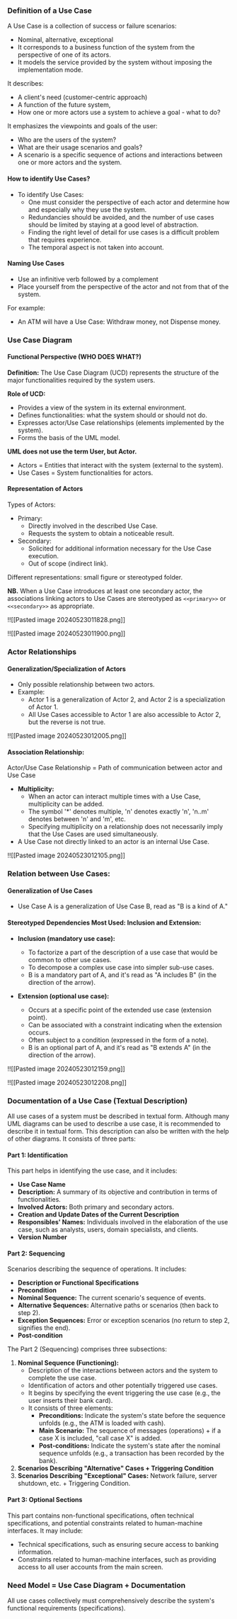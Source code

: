 ### Definition of a Use Case

A Use Case is a collection of success or failure scenarios:
- Nominal, alternative, exceptional
- It corresponds to a business function of the system from the perspective of one of its actors.
- It models the service provided by the system without imposing the implementation mode.

It describes:
- A client's need (customer-centric approach)
- A function of the future system,
- How one or more actors use a system to achieve a goal - what to do?

It emphasizes the viewpoints and goals of the user:
- Who are the users of the system?
- What are their usage scenarios and goals?
- A scenario is a specific sequence of actions and interactions between one or more actors and the system.

#### How to identify Use Cases?

- To identify Use Cases:
  - One must consider the perspective of each actor and determine how and especially why they use the system.
  - Redundancies should be avoided, and the number of use cases should be limited by staying at a good level of abstraction.
  - Finding the right level of detail for use cases is a difficult problem that requires experience.
  - The temporal aspect is not taken into account.

#### Naming Use Cases

- Use an infinitive verb followed by a complement
- Place yourself from the perspective of the actor and not from that of the system.

For example:
- An ATM will have a Use Case: Withdraw money, not Dispense money.

### Use Case Diagram

#### Functional Perspective (WHO DOES WHAT?)

**Definition:** The Use Case Diagram (UCD) represents the structure of the major functionalities required by the system users.

**Role of UCD:**
- Provides a view of the system in its external environment.
- Defines functionalities: what the system should or should not do.
- Expresses actor/Use Case relationships (elements implemented by the system).
- Forms the basis of the UML model.

**UML does not use the term User, but Actor.**
- Actors = Entities that interact with the system (external to the system).
- Use Cases = System functionalities for actors.

#### Representation of Actors

Types of Actors:
- Primary:
  - Directly involved in the described Use Case.
  - Requests the system to obtain a noticeable result.
- Secondary:
  - Solicited for additional information necessary for the Use Case execution.
  - Out of scope (indirect link).

Different representations: small figure or stereotyped folder.

**NB.** When a Use Case introduces at least one secondary actor, the associations linking actors to Use Cases are stereotyped as `<<primary>>` or `<<secondary>>` as appropriate.

!![[Pasted image 20240523011828.png]]

!![[Pasted image 20240523011900.png]]

### Actor Relationships

#### Generalization/Specialization of Actors

- Only possible relationship between two actors.
- Example:
  - Actor 1 is a generalization of Actor 2, and Actor 2 is a specialization of Actor 1.
  - All Use Cases accessible to Actor 1 are also accessible to Actor 2, but the reverse is not true.

!![[Pasted image 20240523012005.png]]

#### Association Relationship:

Actor/Use Case Relationship = Path of communication between actor and Use Case

- **Multiplicity:**
  - When an actor can interact multiple times with a Use Case, multiplicity can be added.
  - The symbol '*' denotes multiple, 'n' denotes exactly 'n', 'n..m' denotes between 'n' and 'm', etc.
  - Specifying multiplicity on a relationship does not necessarily imply that the Use Cases are used simultaneously.
- A Use Case not directly linked to an actor is an internal Use Case.

!![[Pasted image 20240523012105.png]]

### Relation between Use Cases:

#### Generalization of Use Cases

- Use Case A is a generalization of Use Case B, read as "B is a kind of A."

#### Stereotyped Dependencies Most Used: Inclusion and Extension:

- **Inclusion (mandatory use case):**
  - To factorize a part of the description of a use case that would be common to other use cases.
  - To decompose a complex use case into simpler sub-use cases.
  - B is a mandatory part of A, and it's read as "A includes B" (in the direction of the arrow).

- **Extension (optional use case):**
  - Occurs at a specific point of the extended use case (extension point).
  - Can be associated with a constraint indicating when the extension occurs.
  - Often subject to a condition (expressed in the form of a note).
  - B is an optional part of A, and it's read as "B extends A" (in the direction of the arrow).

!![[Pasted image 20240523012159.png]]

!![[Pasted image 20240523012208.png]]

### Documentation of a Use Case (Textual Description)

All use cases of a system must be described in textual form. Although many UML diagrams can be used to describe a use case, it is recommended to describe it in textual form. This description can also be written with the help of other diagrams. It consists of three parts:

#### Part 1: Identification

This part helps in identifying the use case, and it includes:
- **Use Case Name**
- **Description:** A summary of its objective and contribution in terms of functionalities.
- **Involved Actors:** Both primary and secondary actors.
- **Creation and Update Dates of the Current Description**
- **Responsibles' Names:** Individuals involved in the elaboration of the use case, such as analysts, users, domain specialists, and clients.
- **Version Number**

#### Part 2: Sequencing

Scenarios describing the sequence of operations. It includes:
- **Description or Functional Specifications**
- **Precondition**
- **Nominal Sequence:** The current scenario's sequence of events.
- **Alternative Sequences:** Alternative paths or scenarios (then back to step 2).
- **Exception Sequences:** Error or exception scenarios (no return to step 2, signifies the end).
- **Post-condition**

The Part 2 (Sequencing) comprises three subsections:

1. **Nominal Sequence (Functioning):**
   - Description of the interactions between actors and the system to complete the use case.
   - Identification of actors and other potentially triggered use cases.
   - It begins by specifying the event triggering the use case (e.g., the user inserts their bank card).
   - It consists of three elements:
     - **Preconditions:** Indicate the system's state before the sequence unfolds (e.g., the ATM is loaded with cash).
     - **Main Scenario:** The sequence of messages (operations) + if a case X is included, "call case X" is added.
     - **Post-conditions:** Indicate the system's state after the nominal sequence unfolds (e.g., a transaction has been recorded by the bank).
2. **Scenarios Describing "Alternative" Cases + Triggering Condition**
3. **Scenarios Describing "Exceptional" Cases:** Network failure, server shutdown, etc. + Triggering Condition.

#### Part 3: Optional Sections

This part contains non-functional specifications, often technical specifications, and potential constraints related to human-machine interfaces. It may include:
- Technical specifications, such as ensuring secure access to banking information.
- Constraints related to human-machine interfaces, such as providing access to all user accounts from the main screen.

### Need Model = Use Case Diagram + Documentation

All use cases collectively must comprehensively describe the system's functional requirements (specifications).